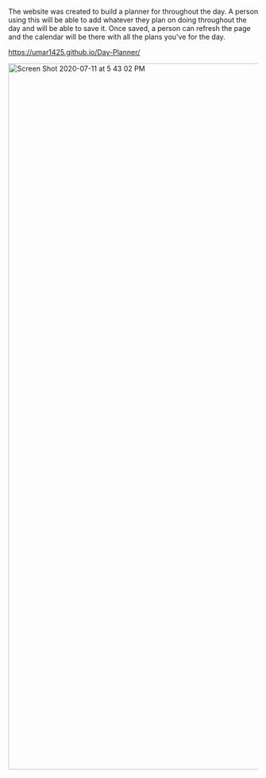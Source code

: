 The website was created to build a planner for throughout the day. A person using this will be able to add whatever they plan on doing throughout the day and will be able to save it. Once saved, a person can refresh the page and the calendar will be there with all the plans you've for the day. 

https://umar1425.github.io/Day-Planner/

<img width="1422" alt="Screen Shot 2020-07-11 at 5 43 02 PM" src="https://user-images.githubusercontent.com/66352332/87234359-00916880-c39e-11ea-8fbe-ba4267f45739.png">

